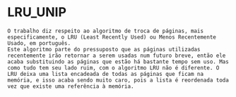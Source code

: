 # LRU_UNIP

	O trabalho diz respeito ao algoritmo de troca de páginas, mais especificamente, o LRU (Least Recently Used) ou Menos Recentemente Usado, em português. 	
	Este algoritmo parte do pressuposto que as páginas utilizadas recentemente irão retornar a serem usadas num futuro breve, então ele acaba substituindo as páginas que estão há bastante tempo sem uso. Mas como tudo tem seu lado ruim, com o algoritmo LRU não é diferente. O LRU deixa uma lista encadeada de todas as páginas que ficam na memória, e isso acaba sendo muito caro, pois a lista é reordenada toda vez que existe uma referência à memória.
